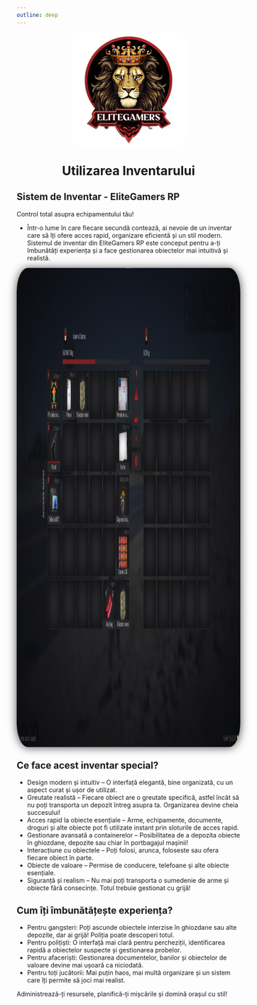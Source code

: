 ```yaml
---
outline: deep
---
```

<img src="../public/elitegamers.png" alt="pozaRegulament" width="256" height="256" style="display: block; margin: 0px auto; border-radius: 1%; border-radius: 5%;">

#  <center>Utilizarea Inventarului </center>

## Sistem de Inventar - EliteGamers RP 
 Control total asupra echipamentului tău!
- Într-o lume în care fiecare secundă contează, ai nevoie de un inventar care să îți ofere acces rapid, organizare eficientă și un stil modern. Sistemul de inventar din EliteGamers RP este conceput pentru a-ți îmbunătăți experiența și a face gestionarea obiectelor mai intuitivă și realistă.

<img src="../public/inventar/inventar.png" alt="pozaInventar" width="1920" height="1080" style="display: block; margin: 0px auto; border-radius: 1%; border-radius: 5%; box-shadow: 0 1px 20px rgba(0, 0, 0, 0.7);" >


## Ce face acest inventar special?
- Design modern și intuitiv – O interfață elegantă, bine organizată, cu un aspect curat și ușor de utilizat.
- Greutate realistă – Fiecare obiect are o greutate specifică, astfel încât să nu poți transporta un depozit întreg asupra ta. Organizarea devine cheia succesului!
- Acces rapid la obiecte esențiale – Arme, echipamente, documente, droguri și alte obiecte pot fi utilizate instant prin sloturile de acces rapid.
- Gestionare avansată a containerelor – Posibilitatea de a depozita obiecte în ghiozdane, depozite sau chiar în portbagajul mașinii!
- Interacțiune cu obiectele – Poți folosi, arunca, foloseste sau ofera fiecare obiect în parte.
- Obiecte de valoare – Permise de conducere, telefoane și alte obiecte esențiale.
- Siguranță și realism – Nu mai poți transporta o sumedenie de arme și obiecte fără consecințe. Totul trebuie gestionat cu grijă!

## Cum îți îmbunătățește experiența?
- Pentru gangsteri: Poți ascunde obiectele interzise în ghiozdane sau alte depozite, dar ai grijă! Poliția poate descoperi totul.
- Pentru polițiști: O interfață mai clară pentru percheziții, identificarea rapidă a obiectelor suspecte și gestionarea probelor.
- Pentru afaceriști: Gestionarea documentelor, banilor și obiectelor de valoare devine mai ușoară ca niciodată.
- Pentru toți jucătorii: Mai puțin haos, mai multă organizare și un sistem care îți permite să joci mai realist.

 Administrează-ți resursele, planifică-ți mișcările și domină orașul cu stil! 

